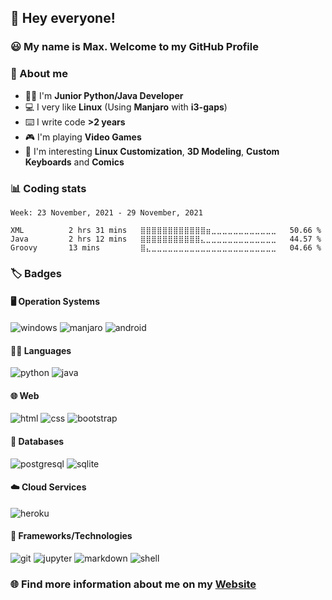 ## :wave: Hey everyone!

### :smiley: My name is Max. Welcome to my GitHub Profile

### :mag_right: About me
- :man_technologist: I'm **Junior Python/Java Developer**
- :computer: I very like **Linux** (Using **Manjaro** with **i3-gaps**)
- :keyboard: I write code **>2 years**
- :video_game: I'm playing **Video Games**
- :eyes: I'm interesting **Linux Customization**, **3D Modeling**, **Custom Keyboards** and **Comics**

### :bar_chart: Coding stats

<!--START_SECTION:waka-->
```text
Week: 23 November, 2021 - 29 November, 2021

XML          2 hrs 31 mins   ⣿⣿⣿⣿⣿⣿⣿⣿⣿⣿⣿⣿⣶⣀⣀⣀⣀⣀⣀⣀⣀⣀⣀⣀⣀   50.66 % 
Java         2 hrs 12 mins   ⣿⣿⣿⣿⣿⣿⣿⣿⣿⣿⣿⣄⣀⣀⣀⣀⣀⣀⣀⣀⣀⣀⣀⣀⣀   44.57 % 
Groovy       13 mins         ⣿⣄⣀⣀⣀⣀⣀⣀⣀⣀⣀⣀⣀⣀⣀⣀⣀⣀⣀⣀⣀⣀⣀⣀⣀   04.66 % 
```
<!--END_SECTION:waka-->

### :label: Badges

#### :desktop_computer: Operation Systems
![windows](https://img.shields.io/badge/Windows-0078D6?style=for-the-badge&logo=windows&logoColor=white)
![manjaro](https://img.shields.io/badge/manjaro-35BF5C?style=for-the-badge&logo=manjaro&logoColor=white)
![android](https://img.shields.io/badge/Android-3DDC84?style=for-the-badge&logo=android&logoColor=white)

#### :man_technologist: Languages
![python](https://img.shields.io/badge/Python-3776AB?style=for-the-badge&logo=python&logoColor=white)
![java](https://img.shields.io/badge/Java-ED8B00?style=for-the-badge&logo=java&logoColor=white)

#### :globe_with_meridians: Web
![html](https://img.shields.io/badge/HTML5-E34F26?style=for-the-badge&logo=html5&logoColor=white)
![css](https://img.shields.io/badge/CSS3-1572B6?style=for-the-badge&logo=css3&logoColor=white)
![bootstrap](https://img.shields.io/badge/Bootstrap-563D7C?style=for-the-badge&logo=bootstrap&logoColor=white)

#### :floppy_disk: Databases
![postgresql](https://img.shields.io/badge/PostgreSQL-316192?style=for-the-badge&logo=postgresql&logoColor=white)
![sqlite](https://img.shields.io/badge/SQLite-07405E?style=for-the-badge&logo=sqlite&logoColor=white)

#### :cloud: Cloud Services
![heroku](https://img.shields.io/badge/Heroku-430098?style=for-the-badge&logo=heroku&logoColor=white)

#### :rocket: Frameworks/Technologies
![git](https://img.shields.io/badge/Git-F05032?style=for-the-badge&logo=git&logoColor=white)
![jupyter](https://img.shields.io/badge/Jupyter-F37626.svg?&style=for-the-badge&logo=Jupyter&logoColor=white)
![markdown](https://img.shields.io/badge/Markdown-000000?style=for-the-badge&logo=markdown&logoColor=white)
![shell](https://img.shields.io/badge/Shell_Script-121011?style=for-the-badge&logo=gnu-bash&logoColor=white)

### :globe_with_meridians: Find more information about me on my [Website](https://merive.herokuapp.com/)

